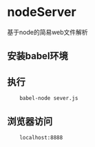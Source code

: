 # nodeServer
基于node的简易web文件解析
## 安装babel环境
## 执行
``` 
	babel-node sever.js
```
## 浏览器访问
```
	localhost:8888
```
